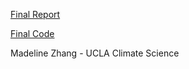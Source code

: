 [Final Report](https://docs.google.com/document/d/1ZD5MbX068dSY-3Pa0qkW-4wTtu1ReHlq_164MaBEAvU/edit?usp=sharing)

[Final Code](https://colab.research.google.com/drive/185ueSQfEMBkGocvfsfUF3Xj9LhntnJFr?usp=sharing)

Madeline Zhang - UCLA Climate Science
